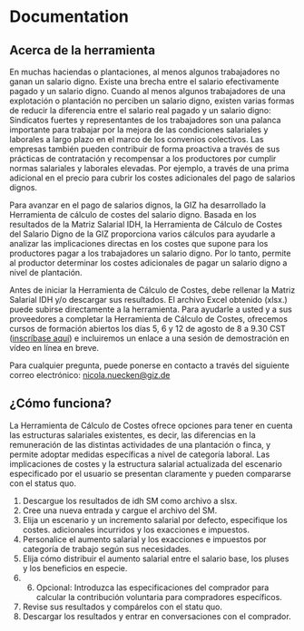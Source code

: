 # Documentation

## Acerca de la herramienta

En muchas haciendas o plantaciones, al menos algunos trabajadores no ganan un salario digno. Existe una brecha entre el salario efectivamente pagado y un salario digno. Cuando al menos algunos trabajadores de una explotación o plantación no perciben un salario digno, existen varias formas de reducir la diferencia entre el salario real pagado y un salario digno: Sindicatos fuertes y representantes de los trabajadores son una palanca importante para trabajar por la mejora de las condiciones salariales y laborales a largo plazo en el marco de los convenios colectivos. Las empresas también pueden contribuir de forma proactiva a través de sus prácticas de contratación y recompensar a los productores por cumplir normas salariales y laborales elevadas. Por ejemplo, a través de una prima adicional en el precio para cubrir los costes adicionales del pago de salarios dignos.

Para avanzar en el pago de salarios dignos, la GIZ ha desarrollado la Herramienta de cálculo de costes del salario digno. Basada en los resultados de la Matriz Salarial IDH, la Herramienta de Cálculo de Costes del Salario Digno de la GIZ proporciona varios cálculos para ayudarle a analizar las implicaciones directas en los costes que supone para los productores pagar a los trabajadores un salario digno. Por lo tanto, permite al productor determinar los costes adicionales de pagar un salario digno a nivel de plantación.

Antes de iniciar la Herramienta de Cálculo de Costes, debe rellenar la Matriz Salarial IDH y/o descargar sus resultados. El archivo Excel obtenido (xlsx.) puede subirse directamente a la herramienta. Para ayudarle a usted y a sus proveedores a completar la Herramienta de Cálculo de Costes, ofrecemos cursos de formación abiertos los días 5, 6 y 12 de agosto de 8 a 9.30 CST ([inscríbase aquí](https://us02web.zoom.us/j/89124009617?pwd=2xbUa9oLW0R3KiruRebT1tkCajSTbS.1)) e incluiremos un enlace a una sesión de demostración en vídeo en línea en breve.

Para cualquier pregunta, puede ponerse en contacto a través del siguiente correo electrónico: nicola.nuecken@giz.de

## ¿Cómo funciona?
La Herramienta de Cálculo de Costes ofrece opciones para tener en cuenta las estructuras salariales existentes, es decir, las diferencias en la remuneración de las distintas actividades de una plantación o finca, y permite adoptar medidas específicas a nivel de categoría laboral. Las implicaciones de costes y la estructura salarial actualizada del escenario especificado por el usuario se presentan claramente y pueden compararse con el status quo.

1. Descargue los resultados de idh SM como archivo a slsx.
2. Cree una nueva entrada y cargue el archivo del SM.
3. Elija un escenario y un incremento salarial por defecto, especifique los costes. adicionales incurridos y los exacciones e impuestos.
4. Personalice el aumento salarial y los exacciones e impuestos por categoría de trabajo según sus necesidades.
5. Elija cómo distribuir el aumento salarial entre el salario base, los pluses y los beneficios en especie.
6. 6. Opcional: Introduzca las especificaciones del comprador para calcular la contribución voluntaria para compradores específicos.
7. Revise sus resultados y compárelos con el statu quo.
8. Descargar los resultados y entrar en conversaciones con el comprador.

